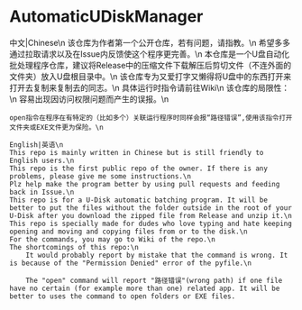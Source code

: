 # AutomaticUDiskManager
中文|Chinese\n
该仓库为作者第一个公开仓库，若有问题，请指教。\n
希望多多通过拉取请求以及在Issue内反馈使这个程序更完善。\n
本仓库是一个U盘自动化批处理程序仓库，建议将Release中的压缩文件下载解压后剪切文件（不连外面的文件夹）放入U盘根目录中。\n
该仓库专为又爱打字又懒得将U盘中的东西打开来打开去复制来复制去的同志。\n
具体运行时指令请前往Wiki\n
该仓库的局限性：\n
    容易出现因访问权限问题而产生的误报。\n
    
    open指令在程序在有特定的（比如多个）关联运行程序时同样会报“路径错误”,使用该指令打开文件夹或EXE文件更为保险。\n
~~~~~~~~~~~~~~~~~~~~~~~~~~~~~~~~~~~~~~~~~~~~~~~~~~~~~~~~~~~~~~~~~~~~~~~~~~~~~~~\n
English|英语\n
This repo is mainly written in Chinese but is still friendly to English users.\n
This repo is the first public repo of the owner. If there is any problems, please give me some instructions.\n 
Plz help make the program better by using pull requests and feeding back in Issue.\n
This repo is for a U-Disk automatic batching program. It will be better to put the files without the folder outside in the root of your U-Disk after you download the zipped file from Release and unzip it.\n
This repo is specially made for dudes who love typing and hate keeping opening and moving and copying files from or to the disk.\n
For the commands, you may go to Wiki of the repo.\n
The shortcomings of this repo:\n
    It would probably report by mistake that the command is wrong. It is because of the "Permission Denied" error of the pyfile.\n

    The "open" command will report "路径错误"(wrong path) if one file have no certain (for example more than one) related app. It will be better to uses the command to open folders or EXE files.

